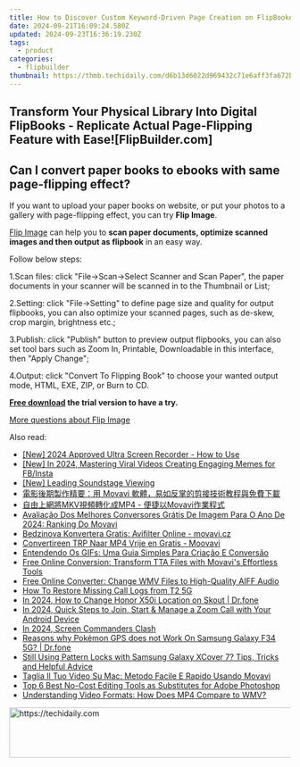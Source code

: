 ```yaml
---
title: How to Discover Custom Keyword-Driven Page Creation on FlipBooker's Platform
date: 2024-09-21T16:09:24.580Z
updated: 2024-09-23T16:36:19.230Z
tags:
  - product
categories:
  - flipbuilder
thumbnail: https://thmb.techidaily.com/d6b13d6022d969432c71e6aff3fa672b2a4e175cf75b9d02e24d28aea894a489.jpg
---
```


## Transform Your Physical Library Into Digital FlipBooks - Replicate Actual Page-Flipping Feature with Ease![FlipBuilder.com]

## Can I convert paper books to ebooks with same page-flipping effect?

If you want to upload your paper books on website, or put your photos to a gallery with page-flipping effect, you can try **Flip Image**. 

[Flip Image](https://tools.techidaily.com/flipbuilder/products/) can help you to **scan paper documents, optimize scanned images and then output as flipbook** in an easy way.

Follow below steps:

1.Scan files: click "File->Scan->Select Scanner and Scan Paper", the paper documents in your scanner will be scanned in to the Thumbnail or List;

2.Setting: click "File->Setting" to define page size and quality for output flipbooks, you can also optimize your scanned pages, such as de-skew, crop margin, brightness etc.;

3.Publish: click "Publish" button to preview output flipbooks, you can also set tool bars such as Zoom In, Printable, Downloadable in this interface, then "Apply Change";

4.Output: click "Convert To Flipping Book" to choose your wanted output mode, HTML, EXE, ZIP, or Burn to CD.

**[Free download](https://tools.techidaily.com/flipbuilder/products/) the trial version to have a try.** 

[More questions about Flip Image](https://tools.techidaily.com/flipbuilder/products/)

<ins class="adsbygoogle"
     style="display:block"
     data-ad-format="autorelaxed"
     data-ad-client="ca-pub-7571918770474297"
     data-ad-slot="1223367746"></ins>

<ins class="adsbygoogle"
     style="display:block"
     data-ad-client="ca-pub-7571918770474297"
     data-ad-slot="8358498916"
     data-ad-format="auto"
     data-full-width-responsive="true"></ins>

<span class="atpl-alsoreadstyle">Also read:</span>
<div><ul>
<li><a href="https://screen-recording.techidaily.com/new-2024-approved-ultra-screen-recorder-how-to-use/"><u>[New] 2024 Approved Ultra Screen Recorder - How to Use</u></a></li>
<li><a href="https://instagram-video-recordings.techidaily.com/new-in-2024-mastering-viral-videos-creating-engaging-memes-for-fbinsta/"><u>[New] In 2024, Mastering Viral Videos Creating Engaging Memes for FB/Insta</u></a></li>
<li><a href="https://extra-support.techidaily.com/new-leading-soundstage-viewing/"><u>[New] Leading Soundstage Viewing</u></a></li>
<li><a href="https://win-outstanding.techidaily.com/1726218533831-movavi/"><u>電影後期製作精要：用 Movavi 軟體，易如反掌的剪接技術教程與免費下載</u></a></li>
<li><a href="https://win-outstanding.techidaily.com/1726224725872-mkvmp4-movavi/"><u>自由上網將MKV視頻轉化成MP4 - 便捷以Movavi作業程式</u></a></li>
<li><a href="https://win-outstanding.techidaily.com/avaliacao-dos-melhores-conversores-gratis-de-imagem-para-o-ano-de-2024-ranking-do-movavi/"><u>Avaliação Dos Melhores Conversores Grátis De Imagem Para O Ano De 2024: Ranking Do Movavi</u></a></li>
<li><a href="https://win-outstanding.techidaily.com/bedzinova-konvertera-gratis-avifilter-online-movavicz/"><u>Bedzinova Konvertera Gratis: Avifilter Online - movavi.cz</u></a></li>
<li><a href="https://win-outstanding.techidaily.com/convertireen-trp-naar-mp4-vrije-en-gratis-moovavi/"><u>Convertireen TRP Naar MP4 Vrije en Gratis - Moovavi</u></a></li>
<li><a href="https://win-outstanding.techidaily.com/entendendo-os-gifs-uma-guia-simples-para-criacao-e-conversao/"><u>Entendendo Os GIFs: Uma Guia Simples Para Criação E Conversão</u></a></li>
<li><a href="https://win-outstanding.techidaily.com/free-online-conversion-transform-tta-files-with-movavis-effortless-tools/"><u>Free Online Conversion: Transform TTA Files with Movavi's Effortless Tools</u></a></li>
<li><a href="https://win-outstanding.techidaily.com/free-online-converter-change-wmv-files-to-high-quality-aiff-audio/"><u>Free Online Converter: Change WMV Files to High-Quality AIFF Audio</u></a></li>
<li><a href="https://blog-min.techidaily.com/how-to-restore-missing-call-logs-from-t2-5g-by-fonelab-android-recover-call-logs/"><u>How To Restore Missing Call Logs from T2 5G</u></a></li>
<li><a href="https://location-social.techidaily.com/in-2024-how-to-change-honor-x50i-location-on-skout-drfone-by-drfone-virtual-android/"><u>In 2024, How to Change Honor X50i Location on Skout | Dr.fone</u></a></li>
<li><a href="https://extra-guidance.techidaily.com/in-2024-quick-steps-to-join-start-and-manage-a-zoom-call-with-your-android-device/"><u>In 2024, Quick Steps to Join, Start & Manage a Zoom Call with Your Android Device</u></a></li>
<li><a href="https://digital-screen-recording.techidaily.com/in-2024-screen-commanders-clash/"><u>In 2024, Screen Commanders Clash</u></a></li>
<li><a href="https://change-location.techidaily.com/reasons-why-pokemon-gps-does-not-work-on-samsung-galaxy-f34-5g-drfone-by-drfone-virtual-android/"><u>Reasons why Pokémon GPS does not Work On Samsung Galaxy F34 5G? | Dr.fone</u></a></li>
<li><a href="https://android-unlock.techidaily.com/still-using-pattern-locks-with-samsung-galaxy-xcover-7-tips-tricks-and-helpful-advice-by-drfone-android/"><u>Still Using Pattern Locks with Samsung Galaxy XCover 7? Tips, Tricks and Helpful Advice</u></a></li>
<li><a href="https://win-outstanding.techidaily.com/taglia-il-tuo-video-su-mac-metodo-facile-e-rapido-usando-movavi/"><u>Taglia Il Tuo Video Su Mac: Metodo Facile E Rapido Usando Movavi</u></a></li>
<li><a href="https://tech-recovery.techidaily.com/top-6-best-no-cost-editing-tools-as-substitutes-for-adobe-photoshop/"><u>Top 6 Best No-Cost Editing Tools as Substitutes for Adobe Photoshop</u></a></li>
<li><a href="https://win-outstanding.techidaily.com/understanding-video-formats-how-does-mp4-compare-to-wmv/"><u>Understanding Video Formats: How Does MP4 Compare to WMV?</u></a></li>
</ul></div>

<!-- affiliate ads begin -->
<a href="https://appsumo.8odi.net/c/5597632/2105876/7443" target="_top" id="2105876">
  <img src="//a.impactradius-go.com/display-ad/7443-2105876" border="0" alt="https://techidaily.com" width="728" height="90"/>
</a>
<img height="0" width="0" src="https://appsumo.8odi.net/i/5597632/2105876/7443" style="position:absolute;visibility:hidden;" border="0" />
<!-- affiliate ads end -->

